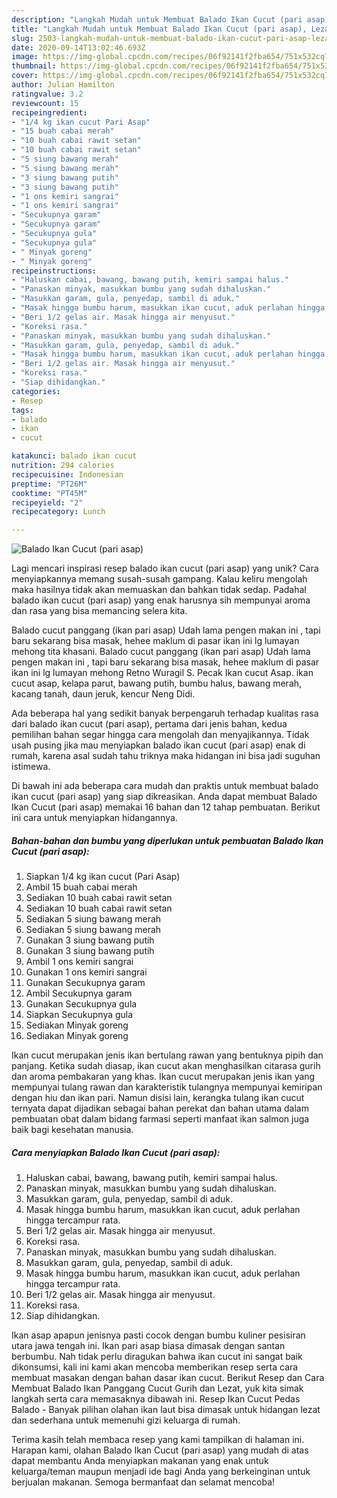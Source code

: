 ```yaml
---
description: "Langkah Mudah untuk Membuat Balado Ikan Cucut (pari asap), Lezat"
title: "Langkah Mudah untuk Membuat Balado Ikan Cucut (pari asap), Lezat"
slug: 2503-langkah-mudah-untuk-membuat-balado-ikan-cucut-pari-asap-lezat
date: 2020-09-14T13:02:46.693Z
image: https://img-global.cpcdn.com/recipes/06f92141f2fba654/751x532cq70/balado-ikan-cucut-pari-asap-foto-resep-utama.jpg
thumbnail: https://img-global.cpcdn.com/recipes/06f92141f2fba654/751x532cq70/balado-ikan-cucut-pari-asap-foto-resep-utama.jpg
cover: https://img-global.cpcdn.com/recipes/06f92141f2fba654/751x532cq70/balado-ikan-cucut-pari-asap-foto-resep-utama.jpg
author: Julian Hamilton
ratingvalue: 3.2
reviewcount: 15
recipeingredient:
- "1/4 kg ikan cucut Pari Asap"
- "15 buah cabai merah"
- "10 buah cabai rawit setan"
- "10 buah cabai rawit setan"
- "5 siung bawang merah"
- "5 siung bawang merah"
- "3 siung bawang putih"
- "3 siung bawang putih"
- "1 ons kemiri sangrai"
- "1 ons kemiri sangrai"
- "Secukupnya garam"
- "Secukupnya garam"
- "Secukupnya gula"
- "Secukupnya gula"
- " Minyak goreng"
- " Minyak goreng"
recipeinstructions:
- "Haluskan cabai, bawang, bawang putih, kemiri sampai halus."
- "Panaskan minyak, masukkan bumbu yang sudah dihaluskan."
- "Masukkan garam, gula, penyedap, sambil di aduk."
- "Masak hingga bumbu harum, masukkan ikan cucut, aduk perlahan hingga tercampur rata."
- "Beri 1/2 gelas air. Masak hingga air menyusut."
- "Koreksi rasa."
- "Panaskan minyak, masukkan bumbu yang sudah dihaluskan."
- "Masukkan garam, gula, penyedap, sambil di aduk."
- "Masak hingga bumbu harum, masukkan ikan cucut, aduk perlahan hingga tercampur rata."
- "Beri 1/2 gelas air. Masak hingga air menyusut."
- "Koreksi rasa."
- "Siap dihidangkan."
categories:
- Resep
tags:
- balado
- ikan
- cucut

katakunci: balado ikan cucut 
nutrition: 294 calories
recipecuisine: Indonesian
preptime: "PT26M"
cooktime: "PT45M"
recipeyield: "2"
recipecategory: Lunch

---
```



![Balado Ikan Cucut (pari asap)](https://img-global.cpcdn.com/recipes/06f92141f2fba654/751x532cq70/balado-ikan-cucut-pari-asap-foto-resep-utama.jpg)

Lagi mencari inspirasi resep balado ikan cucut (pari asap) yang unik? Cara menyiapkannya memang susah-susah gampang. Kalau keliru mengolah maka hasilnya tidak akan memuaskan dan bahkan tidak sedap. Padahal balado ikan cucut (pari asap) yang enak harusnya sih mempunyai aroma dan rasa yang bisa memancing selera kita.

Balado cucut panggang (ikan pari asap) Udah lama pengen makan ini , tapi baru sekarang bisa masak, hehee maklum di pasar ikan ini lg lumayan mehong tita khasani. Balado cucut panggang (ikan pari asap) Udah lama pengen makan ini , tapi baru sekarang bisa masak, hehee maklum di pasar ikan ini lg lumayan mehong Retno Wuragil S. Pecak Ikan cucut Asap. ikan cucut asap, kelapa parut, bawang putih, bumbu halus, bawang merah, kacang tanah, daun jeruk, kencur Neng Didi.

Ada beberapa hal yang sedikit banyak berpengaruh terhadap kualitas rasa dari balado ikan cucut (pari asap), pertama dari jenis bahan, kedua pemilihan bahan segar hingga cara mengolah dan menyajikannya. Tidak usah pusing jika mau menyiapkan balado ikan cucut (pari asap) enak di rumah, karena asal sudah tahu triknya maka hidangan ini bisa jadi suguhan istimewa.


Di bawah ini ada beberapa cara mudah dan praktis untuk membuat balado ikan cucut (pari asap) yang siap dikreasikan. Anda dapat membuat Balado Ikan Cucut (pari asap) memakai 16 bahan dan 12 tahap pembuatan. Berikut ini cara untuk menyiapkan hidangannya.

<!--inarticleads1-->

##### Bahan-bahan dan bumbu yang diperlukan untuk pembuatan Balado Ikan Cucut (pari asap):

1. Siapkan 1/4 kg ikan cucut (Pari Asap)
1. Ambil 15 buah cabai merah
1. Sediakan 10 buah cabai rawit setan
1. Sediakan 10 buah cabai rawit setan
1. Sediakan 5 siung bawang merah
1. Sediakan 5 siung bawang merah
1. Gunakan 3 siung bawang putih
1. Gunakan 3 siung bawang putih
1. Ambil 1 ons kemiri sangrai
1. Gunakan 1 ons kemiri sangrai
1. Gunakan Secukupnya garam
1. Ambil Secukupnya garam
1. Gunakan Secukupnya gula
1. Siapkan Secukupnya gula
1. Sediakan  Minyak goreng
1. Sediakan  Minyak goreng


Ikan cucut merupakan jenis ikan bertulang rawan yang bentuknya pipih dan panjang. Ketika sudah diasap, ikan cucut akan menghasilkan citarasa gurih dan aroma pembakaran yang khas. Ikan cucut merupakan jenis ikan yang mempunyai tulang rawan dan karakteristik tulangnya mempunyai kemiripan dengan hiu dan ikan pari. Namun disisi lain, kerangka tulang ikan cucut ternyata dapat dijadikan sebagai bahan perekat dan bahan utama dalam pembuatan obat dalam bidang farmasi seperti manfaat ikan salmon juga baik bagi kesehatan manusia. 

<!--inarticleads2-->

##### Cara menyiapkan Balado Ikan Cucut (pari asap):

1. Haluskan cabai, bawang, bawang putih, kemiri sampai halus.
1. Panaskan minyak, masukkan bumbu yang sudah dihaluskan.
1. Masukkan garam, gula, penyedap, sambil di aduk.
1. Masak hingga bumbu harum, masukkan ikan cucut, aduk perlahan hingga tercampur rata.
1. Beri 1/2 gelas air. Masak hingga air menyusut.
1. Koreksi rasa.
1. Panaskan minyak, masukkan bumbu yang sudah dihaluskan.
1. Masukkan garam, gula, penyedap, sambil di aduk.
1. Masak hingga bumbu harum, masukkan ikan cucut, aduk perlahan hingga tercampur rata.
1. Beri 1/2 gelas air. Masak hingga air menyusut.
1. Koreksi rasa.
1. Siap dihidangkan.


Ikan asap apapun jenisnya pasti cocok dengan bumbu kuliner pesisiran utara jawa tengah ini. Ikan pari asap biasa dimasak dengan santan berbumbu. Nah tidak perlu diragukan bahwa ikan cucut ini sangat baik dikonsumsi, kali ini kami akan mencoba memberikan resep serta cara membuat masakan dengan bahan dasar ikan cucut. Berikut Resep dan Cara Membuat Balado Ikan Panggang Cucut Gurih dan Lezat, yuk kita simak langkah serta cara memasaknya dibawah ini. Resep Ikan Cucut Pedas Balado - Banyak pilihan olahan ikan laut bisa dimasak untuk hidangan lezat dan sederhana untuk memenuhi gizi keluarga di rumah. 

Terima kasih telah membaca resep yang kami tampilkan di halaman ini. Harapan kami, olahan Balado Ikan Cucut (pari asap) yang mudah di atas dapat membantu Anda menyiapkan makanan yang enak untuk keluarga/teman maupun menjadi ide bagi Anda yang berkeinginan untuk berjualan makanan. Semoga bermanfaat dan selamat mencoba!
